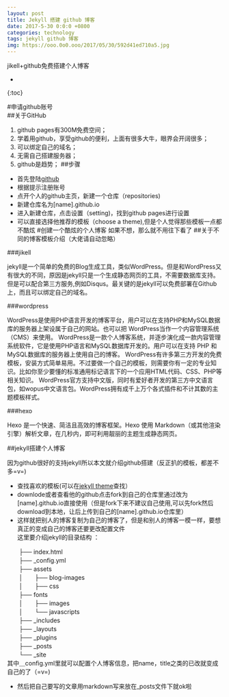 ```yaml
---
layout: post
title: Jekyll 搭建 github 博客
date: 2017-5-30 0:0:0 +0800
categories: technology
tags: jekyll github 博客
img: https://ooo.0o0.ooo/2017/05/30/592d41ed710a5.jpg
---
```

jikell+github免费搭建个人博客

* 
{:toc}

#申请github账号  
##关于GitHub
1. github pages有300M免费空间；
2. 学着用github，享受github的便利，上面有很多大牛，眼界会开阔很多；
3. 可以绑定自己的域名；
4. 无需自己搭建服务器；
5. github是趋势；
##步骤
 - 首先登陆[github](http://github.com "github")
 - 根据提示注册账号
 - 点开个人的github主页，新建一个仓库（repositories)
 - 新建仓库名为[name].github.io
 - 进入新建仓库，点击设置（setting)，找到github pages进行设置
 - 可以直接选择他推荐的模板（choose a theme),但是个人觉得那些模板一点都不酷炫
#创建一个酷炫的个人博客
如果不想，那么就不用往下看了
##关于不同的博客模板介绍（大佬请自动忽略）

###jikell

jekyll是一个简单的免费的Blog生成工具，类似WordPress。但是和WordPress又有很大的不同，原因是jekyll只是一个生成静态网页的工具，不需要数据库支持。但是可以配合第三方服务,例如Disqus。最关键的是jekyll可以免费部署在Github上，而且可以绑定自己的域名。

###wordpress

WordPress是使用PHP语言开发的博客平台，用户可以在支持PHP和MySQL数据库的服务器上架设属于自己的网站。也可以把 WordPress当作一个内容管理系统（CMS）来使用。
WordPress是一款个人博客系统，并逐步演化成一款内容管理系统软件，它是使用PHP语言和MySQL数据库开发的。用户可以在支持 PHP 和 MySQL数据库的服务器上使用自己的博客。
WordPress有许多第三方开发的免费模板，安装方式简单易用。不过要做一个自己的模板，则需要你有一定的专业知识。比如你至少要懂的标准通用标记语言下的一个应用HTML代码、CSS、PHP等相关知识。
WordPress官方支持中文版，同时有爱好者开发的第三方中文语言包，如wopus中文语言包。WordPress拥有成千上万个各式插件和不计其数的主题模板样式。

###hexo

Hexo 是一个快速、简洁且高效的博客框架。Hexo 使用 Markdown（或其他渲染引擎）解析文章，在几秒内，即可利用靓丽的主题生成静态网页。

##jekyll搭建个人博客

因为github很好的支持jekyll所以本文就介绍github搭建（反正扒的模板，都差不多=v=)

 - 查找喜欢的模板(可以在[jekyll theme](http://jekyllthemes.org/)查找）
 - downlode或者查看他的github点击fork到自己的仓库里通过改为[name].github.io直接使用（但是fork下来不建议自己使用,可以先fork然后download到本地，让后上传到自己的[name].github.io仓库里）
 - 这样就把别人的博客复制为自己的博客了，但是和别人的博客一模一样，要想真正的变成自己的博客还要更改配置文件  
 这里要介绍jekyll的目录结构  ：

　　├── index.html  
　　├── _config.yml  
　　├── assets  
　　│　　├── blog-images  
　　│　　├── css  
　　├── fonts  
　　│　　├── images  
　　│　　└── javascripts  
　　├── _includes    
　　├── _layouts  
　　├── _plugins  
　　├── _posts  
　　└── _site  
其中＿config.yml里就可以配置个人博客信息，把name，title之类的已改就变成自己的了（=v=)

 - 然后把自己要写的文章用markdown写来放在_posts文件下就ok啦
 